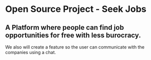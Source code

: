 # Open Source Project - Seek Jobs
## A Platform where people can find job opportunities for free with less burocracy.
<p> We also will create a feature so the user can communicate with the companies using a chat. </p>
